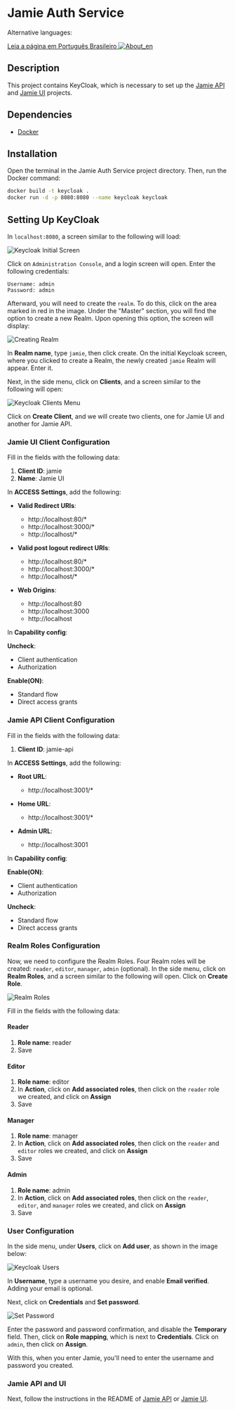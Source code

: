 # Jamie Auth Service

Alternative languages:

[Leia a página em Português Brasileiro ![About_en](https://github.com/yammadev/flag-icons/blob/master/png/BR.png?raw=true)](https://github.com/bancodobrasil/jamie-auth-service/blob/develop/README-PTBR.md) 

## Description

This project contains KeyCloak, which is necessary to set up the [Jamie API](https://github.com/bancodobrasil/jamie-api) and [Jamie UI](https://github.com/bancodobrasil/jamie-ui) projects.

## Dependencies

- [Docker](https://www.docker.com/)

## Installation

Open the terminal in the Jamie Auth Service project directory. Then, run the Docker command:

```bash
docker build -t keycloak .
docker run -d -p 8080:8080 --name keycloak keycloak
```

## Setting Up KeyCloak

In `localhost:8080`, a screen similar to the following will load:

![Keycloak Initial Screen](img/keycloak-initial-screen.png)

Click on `Administration Console`, and a login screen will open. Enter the following credentials:

    Username: admin
    Password: admin

Afterward, you will need to create the `realm`. To do this, click on the area marked in red in the image. Under the "Master" section, you will find the option to create a new Realm. Upon opening this option, the screen will display:

![Creating Realm](img/creating-realm.png)

In **Realm name**, type `jamie`, then click create. On the initial Keycloak screen, where you clicked to create a Realm, the newly created `jamie` Realm will appear. Enter it.

Next, in the side menu, click on **Clients**, and a screen similar to the following will open:

![Keycloak Clients Menu](img/keycloak-clients-menu.png)

Click on **Create Client**, and we will create two clients, one for Jamie UI and another for Jamie API.

### Jamie UI Client Configuration
Fill in the fields with the following data:

1. **Client ID**: jamie
2. **Name**: Jamie UI

In **ACCESS Settings**, add the following:
- **Valid Redirect URIs**:
  - http://localhost:80/*
  - http://localhost:3000/*
  - http://localhost/*

- **Valid post logout redirect URIs**:
  - http://localhost:80/*
  - http://localhost:3000/*
  - http://localhost/*

- **Web Origins**:
  - http://localhost:80
  - http://localhost:3000
  - http://localhost

In **Capability config**:

**Uncheck**:
- Client authentication
- Authorization

**Enable(ON)**:
- Standard flow
- Direct access grants

### Jamie API Client Configuration
Fill in the fields with the following data:

1. **Client ID**: jamie-api

In **ACCESS Settings**, add the following:
- **Root URL**:
  - http://localhost:3001/*

- **Home URL**:
  - http://localhost:3001/*

- **Admin URL**:
  - http://localhost:3001

In **Capability config**:

**Enable(ON)**:
- Client authentication
- Authorization

**Uncheck**:
- Standard flow
- Direct access grants

### Realm Roles Configuration

Now, we need to configure the Realm Roles. Four Realm roles will be created: `reader`, `editor`, `manager`, `admin` (optional). In the side menu, click on **Realm Roles**, and a screen similar to the following will open. Click on **Create Role**.

![Realm Roles](img/realm-roles.png)

Fill in the fields with the following data:

#### Reader
1. **Role name**: reader
2. Save

#### Editor
1. **Role name**: editor
2. In **Action**, click on **Add associated roles**, then click on the `reader` role we created, and click on **Assign**
3. Save

#### Manager
1. **Role name**: manager
2. In **Action**, click on **Add associated roles**, then click on the `reader` and `editor` roles we created, and click on **Assign**
3. Save

#### Admin
1. **Role name**: admin
2. In **Action**, click on **Add associated roles**, then click on the `reader`, `editor`, and `manager` roles we created, and click on **Assign**
3. Save

### User Configuration

In the side menu, under **Users**, click on **Add user**, as shown in the image below:

![Keycloak Users](img/keycloak-users.png)

In **Username**, type a username you desire, and enable **Email verified**. Adding your email is optional.

Next, click on **Credentials** and **Set password**.

![Set Password](img/set-password.png)

Enter the password and password confirmation, and disable the **Temporary** field. Then, click on **Role mapping**, which is next to **Credentials**. Click on `admin`, then click on **Assign**.

With this, when you enter Jamie, you'll need to enter the username and password you created.

### Jamie API and UI

Next, follow the instructions in the README of [Jamie API](https://github.com/bancodobrasil/jamie-api) or [Jamie UI](https://github.com/bancodobrasil/jamie-ui).